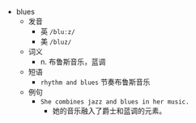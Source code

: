 - blues
  - 发音
    - 英 `/bluːz/`
    - 美 `/bluz/`
  - 词义
    - n. 布鲁斯音乐，蓝调
  - 短语
    - `rhythm and blues` 节奏布鲁斯音乐 
  - 例句
    - `She combines jazz and blues in her music.`
      - 她的音乐融入了爵士和蓝调的元素。

